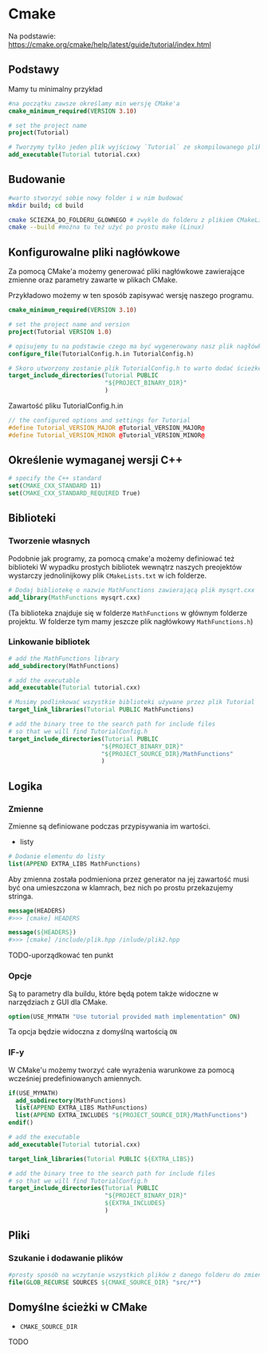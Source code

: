 # Cmake
Na podstawie: https://cmake.org/cmake/help/latest/guide/tutorial/index.html
## Podstawy
Mamy tu minimalny przykład
```cmake
#na początku zawsze określamy min wersję CMake'a
cmake_minimum_required(VERSION 3.10)

# set the project name
project(Tutorial)

# Tworzymy tylko jeden plik wyjściowy `Tutorial` ze skompilowanego pliku tutorial.cxx
add_executable(Tutorial tutorial.cxx)
```

## Budowanie
```bash
#warto stworzyć sobie nowy folder i w nim budować
mkdir build; cd build

cmake SCIEZKA_DO_FOLDERU_GLOWNEGO # zwykle do folderu z plikiem CMakeLists.txt
cmake --build #można tu też użyć po prostu make (Linux)

```


## Konfigurowalne pliki nagłówkowe
Za pomocą CMake'a możemy generować pliki nagłówkowe zawierające zmienne oraz parametry zawarte w plikach CMake. 

Przykładowo możemy w ten sposób zapisywać wersję naszego programu.
```cmake
cmake_minimum_required(VERSION 3.10)

# set the project name and version
project(Tutorial VERSION 1.0)

# opisujemy tu na podstawie czego ma być wygenerowany nasz plik nagłówkowy
configure_file(TutorialConfig.h.in TutorialConfig.h)

# Skoro utworzony zostanie plik TutorialConfig.h to warto dodać ścieżkę na krórej się znajduje do listy ścieżek w których będą szukane pliki
target_include_directories(Tutorial PUBLIC
                           "${PROJECT_BINARY_DIR}"
                           )

```
Zawartość pliku TutorialConfig.h.in
```cpp
// the configured options and settings for Tutorial
#define Tutorial_VERSION_MAJOR @Tutorial_VERSION_MAJOR@
#define Tutorial_VERSION_MINOR @Tutorial_VERSION_MINOR@

```

## Określenie wymaganej wersji C++

```cmake
# specify the C++ standard
set(CMAKE_CXX_STANDARD 11)
set(CMAKE_CXX_STANDARD_REQUIRED True)
```

## Biblioteki

### Tworzenie własnych
Podobnie jak programy, za pomocą cmake'a możemy definiować też biblioteki
W wypadku prostych bibliotek wewnątrz naszych preojektów wystarczy jednolinijkowy plik `CMakeLists.txt` w ich folderze.
```cmake
# Dodaj bibliotekę o nazwie MathFunctions zawierającą plik mysqrt.cxx
add_library(MathFunctions mysqrt.cxx)
```
(Ta biblioteka znajduje się w folderze `MathFunctions` w głównym folderze projektu. W folderze tym mamy jeszcze plik nagłówkowy `MathFunctions.h`)
### Linkowanie bibliotek

```cmake
# add the MathFunctions library
add_subdirectory(MathFunctions)

# add the executable
add_executable(Tutorial tutorial.cxx)

# Musimy podlinkować wszystkie biblioteki używane przez plik Tutorial
target_link_libraries(Tutorial PUBLIC MathFunctions)

# add the binary tree to the search path for include files
# so that we will find TutorialConfig.h
target_include_directories(Tutorial PUBLIC
                          "${PROJECT_BINARY_DIR}"
                          "${PROJECT_SOURCE_DIR}/MathFunctions"
                          )
```

## Logika

### Zmienne
Zmienne są definiowane podczas przypisywania im wartości.

- listy
```cmake
# Dodanie elementu do listy
list(APPEND EXTRA_LIBS MathFunctions)
```

Aby zmienna została podmieniona przez generator na jej zawartość musi być ona umieszczona w klamrach, bez nich po prostu przekazujemy stringa.
```cmake
message(HEADERS)
#>>> [cmake] HEADERS
```

```cmake
message(${HEADERS})
#>>> [cmake] /include/plik.hpp /inlude/plik2.hpp
```


TODO-uporządkować ten punkt

### Opcje

Są to parametry dla buildu, które będą potem także widoczne w narzędziach z GUI dla CMake.

```cmake
option(USE_MYMATH "Use tutorial provided math implementation" ON)

```
Ta opcja będzie widoczna z domyślną wartością `ON`

### IF-y
W CMake'u możemy tworzyć całe wyrażenia warunkowe za pomocą wcześniej predefiniowanych amiennych.
```cmake
if(USE_MYMATH)
  add_subdirectory(MathFunctions)
  list(APPEND EXTRA_LIBS MathFunctions)
  list(APPEND EXTRA_INCLUDES "${PROJECT_SOURCE_DIR}/MathFunctions")
endif()

# add the executable
add_executable(Tutorial tutorial.cxx)

target_link_libraries(Tutorial PUBLIC ${EXTRA_LIBS})

# add the binary tree to the search path for include files
# so that we will find TutorialConfig.h
target_include_directories(Tutorial PUBLIC
                           "${PROJECT_BINARY_DIR}"
                           ${EXTRA_INCLUDES}
                           )
```

## Pliki
### Szukanie i dodawanie plików

```cmake
#prosty sposób na wczytanie wszystkich plików z danego folderu do zmiennej
file(GLOB_RECURSE SOURCES ${CMAKE_SOURCE_DIR} "src/*")
```

## Domyślne ścieżki w CMake


- `CMAKE_SOURCE_DIR`

TODO

```cmake

```



```cmake

```